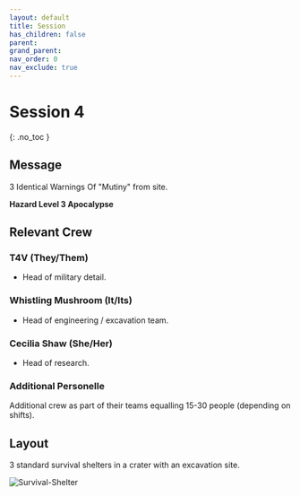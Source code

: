 ```yaml
---
layout: default
title: Session
has_children: false
parent: 
grand_parent: 
nav_order: 0
nav_exclude: true
---
```

# Session 4
{: .no_toc }

## Message
3 Identical Warnings Of "Mutiny" from site.

**Hazard Level 3 Apocalypse**
## Relevant Crew
### T4V (They/Them)
* Head of military detail.
### Whistling Mushroom (It/Its)
* Head of engineering / excavation team.

### Cecilia Shaw (She/Her)
* Head of research.

### Additional Personelle
Additional crew as part of their teams equalling 15-30 people (depending on shifts).

## Layout
3 standard survival shelters in a crater with an excavation site.

![Survival-Shelter](Game/Blocks/Survival-Shelter)